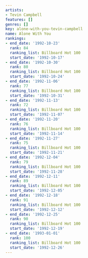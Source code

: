 ```yaml
---
artists:
- Tevin Campbell
features: []
genres: []
key: alone-with-you-tevin-campbell
name: Alone With You
rankings:
- end_date: '1992-10-23'
  rank: 84
  ranking_list: Billboard Hot 100
  start_date: '1992-10-17'
- end_date: '1992-10-30'
  rank: 80
  ranking_list: Billboard Hot 100
  start_date: '1992-10-24'
- end_date: '1992-11-06'
  rank: 77
  ranking_list: Billboard Hot 100
  start_date: '1992-10-31'
- end_date: '1992-11-13'
  rank: 72
  ranking_list: Billboard Hot 100
  start_date: '1992-11-07'
- end_date: '1992-11-20'
  rank: 76
  ranking_list: Billboard Hot 100
  start_date: '1992-11-14'
- end_date: '1992-11-27'
  rank: 75
  ranking_list: Billboard Hot 100
  start_date: '1992-11-21'
- end_date: '1992-12-04'
  rank: 79
  ranking_list: Billboard Hot 100
  start_date: '1992-11-28'
- end_date: '1992-12-11'
  rank: 89
  ranking_list: Billboard Hot 100
  start_date: '1992-12-05'
- end_date: '1992-12-18'
  rank: 91
  ranking_list: Billboard Hot 100
  start_date: '1992-12-12'
- end_date: '1992-12-25'
  rank: 90
  ranking_list: Billboard Hot 100
  start_date: '1992-12-19'
- end_date: '1993-01-01'
  rank: 100
  ranking_list: Billboard Hot 100
  start_date: '1992-12-26'
---
```


